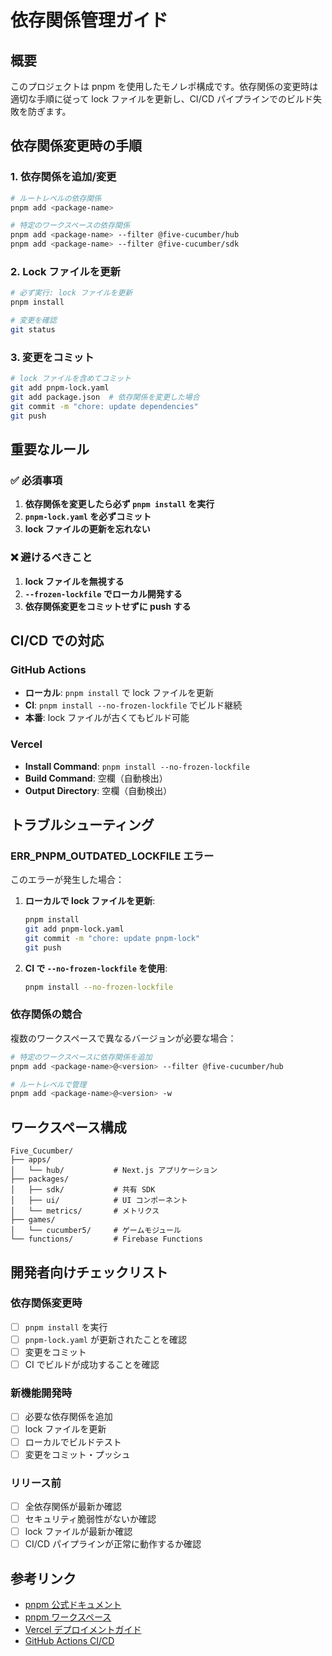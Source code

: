 # 依存関係管理ガイド

## 概要

このプロジェクトは pnpm を使用したモノレポ構成です。依存関係の変更時は適切な手順に従って lock ファイルを更新し、CI/CD パイプラインでのビルド失敗を防ぎます。

## 依存関係変更時の手順

### 1. 依存関係を追加/変更

```bash
# ルートレベルの依存関係
pnpm add <package-name>

# 特定のワークスペースの依存関係
pnpm add <package-name> --filter @five-cucumber/hub
pnpm add <package-name> --filter @five-cucumber/sdk
```

### 2. Lock ファイルを更新

```bash
# 必ず実行: lock ファイルを更新
pnpm install

# 変更を確認
git status
```

### 3. 変更をコミット

```bash
# lock ファイルを含めてコミット
git add pnpm-lock.yaml
git add package.json  # 依存関係を変更した場合
git commit -m "chore: update dependencies"
git push
```

## 重要なルール

### ✅ 必須事項

1. **依存関係を変更したら必ず `pnpm install` を実行**
2. **`pnpm-lock.yaml` を必ずコミット**
3. **lock ファイルの更新を忘れない**

### ❌ 避けるべきこと

1. **lock ファイルを無視する**
2. **`--frozen-lockfile` でローカル開発する**
3. **依存関係変更をコミットせずに push する**

## CI/CD での対応

### GitHub Actions

- **ローカル**: `pnpm install` で lock ファイルを更新
- **CI**: `pnpm install --no-frozen-lockfile` でビルド継続
- **本番**: lock ファイルが古くてもビルド可能

### Vercel

- **Install Command**: `pnpm install --no-frozen-lockfile`
- **Build Command**: 空欄（自動検出）
- **Output Directory**: 空欄（自動検出）

## トラブルシューティング

### ERR_PNPM_OUTDATED_LOCKFILE エラー

このエラーが発生した場合：

1. **ローカルで lock ファイルを更新**:
   ```bash
   pnpm install
   git add pnpm-lock.yaml
   git commit -m "chore: update pnpm-lock"
   git push
   ```

2. **CI で `--no-frozen-lockfile` を使用**:
   ```bash
   pnpm install --no-frozen-lockfile
   ```

### 依存関係の競合

複数のワークスペースで異なるバージョンが必要な場合：

```bash
# 特定のワークスペースに依存関係を追加
pnpm add <package-name>@<version> --filter @five-cucumber/hub

# ルートレベルで管理
pnpm add <package-name>@<version> -w
```

## ワークスペース構成

```
Five_Cucumber/
├── apps/
│   └── hub/           # Next.js アプリケーション
├── packages/
│   ├── sdk/           # 共有 SDK
│   ├── ui/            # UI コンポーネント
│   └── metrics/       # メトリクス
├── games/
│   └── cucumber5/     # ゲームモジュール
└── functions/         # Firebase Functions
```

## 開発者向けチェックリスト

### 依存関係変更時

- [ ] `pnpm install` を実行
- [ ] `pnpm-lock.yaml` が更新されたことを確認
- [ ] 変更をコミット
- [ ] CI でビルドが成功することを確認

### 新機能開発時

- [ ] 必要な依存関係を追加
- [ ] lock ファイルを更新
- [ ] ローカルでビルドテスト
- [ ] 変更をコミット・プッシュ

### リリース前

- [ ] 全依存関係が最新か確認
- [ ] セキュリティ脆弱性がないか確認
- [ ] lock ファイルが最新か確認
- [ ] CI/CD パイプラインが正常に動作するか確認

## 参考リンク

- [pnpm 公式ドキュメント](https://pnpm.io/)
- [pnpm ワークスペース](https://pnpm.io/workspaces)
- [Vercel デプロイメントガイド](../deploy/vercel.md)
- [GitHub Actions CI/CD](../.github/workflows/ci.yml)
